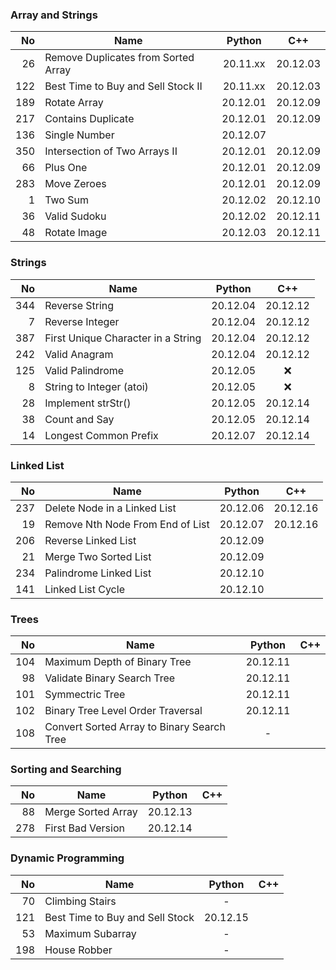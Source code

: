 ### Array and Strings

|  No | Name                                |  Python  |   C++    |
|----:|-------------------------------------|:--------:|:--------:|
|  26 | Remove Duplicates from Sorted Array | 20.11.xx | 20.12.03 |
| 122 | Best Time to Buy and Sell Stock II  | 20.11.xx | 20.12.03 |
| 189 | Rotate Array                        | 20.12.01 | 20.12.09 |
| 217 | Contains Duplicate                  | 20.12.01 | 20.12.09 |
| 136 | Single Number                       | 20.12.07 |          |
| 350 | Intersection of Two Arrays II       | 20.12.01 | 20.12.09 |
|  66 | Plus One                            | 20.12.01 | 20.12.09 |
| 283 | Move Zeroes                         | 20.12.01 | 20.12.09 |
|   1 | Two Sum                             | 20.12.02 | 20.12.10 |
|  36 | Valid Sudoku                        | 20.12.02 | 20.12.11 |
|  48 | Rotate Image                        | 20.12.03 | 20.12.11 |

### Strings

|  No | Name                               |  Python  |   C++    |
|----:|------------------------------------|:--------:|:--------:|
| 344 | Reverse String                     | 20.12.04 | 20.12.12 |
|   7 | Reverse Integer                    | 20.12.04 | 20.12.12 |
| 387 | First Unique Character in a String | 20.12.04 | 20.12.12 |
| 242 | Valid Anagram                      | 20.12.04 | 20.12.12 |
| 125 | Valid Palindrome                   | 20.12.05 |   :x:    |
|   8 | String to Integer (atoi)           | 20.12.05 |   :x:    |
|  28 | Implement strStr()                 | 20.12.05 | 20.12.14 |
|  38 | Count and Say                      | 20.12.05 | 20.12.14 |
|  14 | Longest Common Prefix              | 20.12.07 | 20.12.14 |

### Linked List

|  No | Name                             |  Python  |   C++    |
|----:|----------------------------------|:--------:|:--------:|
| 237 | Delete Node in a Linked List     | 20.12.06 | 20.12.16 |
|  19 | Remove Nth Node From End of List | 20.12.07 | 20.12.16 |
| 206 | Reverse Linked List              | 20.12.09 |          |
|  21 | Merge Two Sorted List            | 20.12.09 |          |
| 234 | Palindrome Linked List           | 20.12.10 |          |
| 141 | Linked List Cycle                | 20.12.10 |          |

### Trees

|  No | Name                                       |  Python  | C++ |
|----:|--------------------------------------------|:--------:|:---:|
| 104 | Maximum Depth of Binary Tree               | 20.12.11 |     |
|  98 | Validate Binary Search Tree                | 20.12.11 |     |
| 101 | Symmectric Tree                            | 20.12.11 |     |
| 102 | Binary Tree Level Order Traversal          | 20.12.11 |     |
| 108 | Convert Sorted Array to Binary Search Tree |    -     |     |

### Sorting and Searching

|  No | Name               |  Python  | C++ |
|----:|--------------------|:--------:|:---:|
|  88 | Merge Sorted Array | 20.12.13 |     |
| 278 | First Bad Version  | 20.12.14 |     |

### Dynamic Programming

|  No | Name                            |  Python  | C++ |
|----:|---------------------------------|:--------:|:---:|
|  70 | Climbing Stairs                 |    -     |     |
| 121 | Best Time to Buy and Sell Stock | 20.12.15 |     |
|  53 | Maximum Subarray                |    -     |     |
| 198 | House Robber                    |    -     |     |